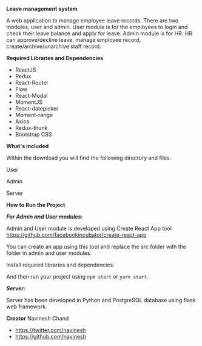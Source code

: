 **Leave management system**

A web application to manage employee leave records. There are two modules; user and admin. User module is for the employees to login and check their leave balance and apply for leave. Admin module is for HR. HR can approve/decline leave, manage employee record, create/archive/unarchive staff record. 

**Required Libraries and Dependencies**

* ReactJS
* Redux
* React-Router
* Flow
* React-Modal
* MomentJS
* React-datepicker
* Moment-range
* Axios
* Redux-thunk
* Bootstrap CSS

**What's included**

Within the download you will find the following directory and files.

User

Admin

Server

**How to Run the Project**

***For Admin and User modules:***

Admin and User module is developed using Create React App tool https://github.com/facebookincubator/create-react-app 

You can create an app using this tool and replace the src folder with the folder in admin and user modules.

Install required libraries and dependencies.

And then run your project using ```npm start``` or ```yarn start```.

***Server:***

Server has been developed in Python and PostgreSQL database using flask web framework.

**Creator**
Navinesh Chand
* https://twitter.com/navinesh
* https://github.com/navinesh
